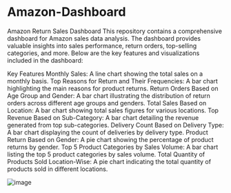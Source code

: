 # Amazon-Dashboard
Amazon Return  Sales Dashboard
This repository contains a comprehensive dashboard for Amazon sales data analysis. The dashboard provides valuable insights into sales performance, return orders, top-selling categories, and more. Below are the key features and visualizations included in the dashboard:

Key Features
Monthly Sales: A line chart showing the total sales on a monthly basis.
Top Reasons for Return and Their Frequencies: A bar chart highlighting the main reasons for product returns.
Return Orders Based on Age Group and Gender: A bar chart illustrating the distribution of return orders across different age groups and genders.
Total Sales Based on Location: A bar chart showing total sales figures for various locations.
Top Revenue Based on Sub-Category: A bar chart detailing the revenue generated from top sub-categories.
Delivery Count Based on Delivery Type: A bar chart displaying the count of deliveries by delivery type.
Product Return Based on Gender: A pie chart showing the percentage of product returns by gender.
Top 5 Product Categories by Sales Volume: A bar chart listing the top 5 product categories by sales volume.
Total Quantity of Products Sold Location-Wise: A pie chart indicating the total quantity of products sold in different locations.



![image](https://github.com/user-attachments/assets/a1f080e4-2020-4309-89d0-d3c64d86060d)
